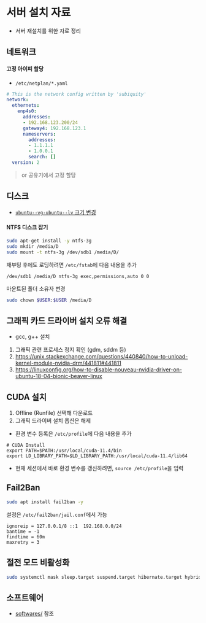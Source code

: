 # 서버 설치 자료

* 서버 재설치를 위한 자료 정리

## 네트워크

#### 고정 아이피 할당

* `/etc/netplan/*.yaml`

```yaml
# This is the network config written by 'subiquity'
network:
  ethernets:
    enp4s0:
      addresses:
      - 192.168.123.200/24
      gateway4: 192.168.123.1
      nameservers:
        addresses:
        - 1.1.1.1
        - 1.0.0.1
        search: []
  version: 2
```

> or 공유기에서 고정 할당

## 디스크

* [`ubuntu--vg-ubuntu--lv` 크기 변경](https://askubuntu.com/questions/1106795/ubuntu-server-18-04-lvm-out-of-space-with-improper-default-partitioning)

#### NTFS 디스크 잡기

```bash
sudo apt-get install -y ntfs-3g
sudo mkdir /media/D
sudo mount -t ntfs-3g /dev/sdb1 /media/D/
```

재부팅 후에도 로딩하려면 `/etc/fstab`에 다음 내용을 추가

```
/dev/sdb1 /media/D ntfs-3g exec,permissions,auto 0 0
```

마운트된 폴더 소유자 변경

```bash
sudo chown $USER:$USER /media/D
```

## 그래픽 카드 드라이버 설치 오류 해결

* gcc, g++ 설치

1. 그래픽 관련 프로세스 정지 확인 (gdm, sddm 등)
2. https://unix.stackexchange.com/questions/440840/how-to-unload-kernel-module-nvidia-drm/441811#441811
3. https://linuxconfig.org/how-to-disable-nouveau-nvidia-driver-on-ubuntu-18-04-bionic-beaver-linux

## CUDA 설치

1. Offline (Runfile) 선택해 다운로드
2. 그래픽 드라이버 설치 옵션은 해제

* 환경 변수 등록은 `/etc/profile`에 다음 내용을 추가

```
# CUDA Install
export PATH=$PATH:/usr/local/cuda-11.4/bin
export LD_LIBRARY_PATH=$LD_LIBRARY_PATH:/usr/local/cuda-11.4/lib64
```

* 현재 세션에서 바로 환경 변수를 갱신하려면, `source /etc/profile`을 입력

## Fail2Ban

```bash
sudo apt install fail2ban -y
```

설정은 `/etc/fail2ban/jail.conf`에서 가능

```
ignoreip = 127.0.0.1/8 ::1  192.168.0.0/24
bantime = -1
findtime = 60m
maxretry = 3
```

## 절전 모드 비활성화

```bash
sudo systemctl mask sleep.target suspend.target hibernate.target hybrid-sleep.target
```

## 소프트웨어

* [softwares/](./softwares/) 참조

